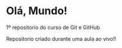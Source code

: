 # Olá, Mundo!
 1º repositorio do curso de Git e GitHub

 Repositorio criado durante uma aula ao vivo!!

